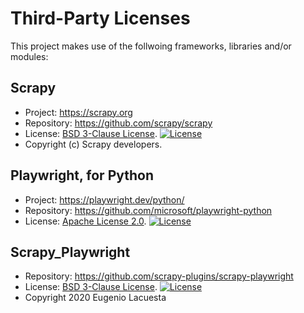 # Third-Party Licenses

This project makes use of the follwoing frameworks, libraries and/or modules:

## Scrapy

- Project: https://scrapy.org  
- Repository: https://github.com/scrapy/scrapy  
- License: [BSD 3-Clause License](https://github.com/scrapy/scrapy/blob/master/LICENSE).
[![License](https://img.shields.io/badge/License-BSD_3--Clause-blue.svg)](https://opensource.org/licenses/BSD-3-Clause)
- Copyright (c) Scrapy developers.

## Playwright, for Python

- Project: https://playwright.dev/python/
- Repository: https://github.com/microsoft/playwright-python
- License: [Apache License 2.0](https://github.com/microsoft/playwright-python/blob/main/LICENSE).
[![License](https://img.shields.io/badge/License-Apache_2.0-blue.svg)](https://opensource.org/licenses/Apache-2.0)

## Scrapy_Playwright

- Repository: https://github.com/scrapy-plugins/scrapy-playwright
- License: [BSD 3-Clause License](https://github.com/scrapy-plugins/scrapy-playwright/blob/main/LICENSE).
[![License](https://img.shields.io/badge/License-BSD_3--Clause-blue.svg)](https://opensource.org/licenses/BSD-3-Clause)
- Copyright 2020 Eugenio Lacuesta
